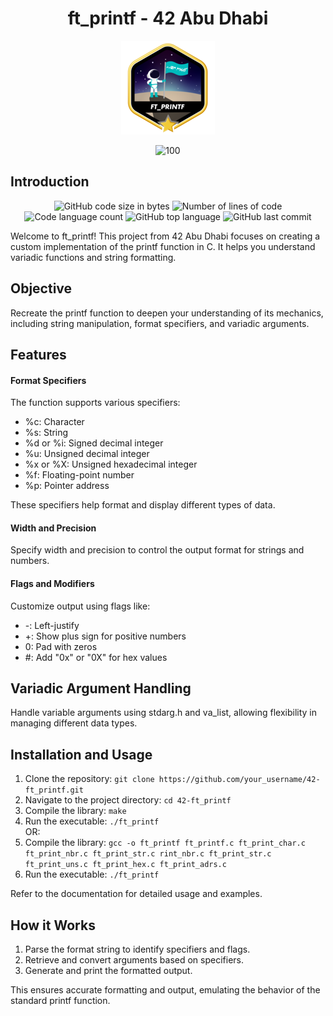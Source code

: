 <h1 align="center">ft_printf - 42 Abu Dhabi</h1>
<p align="center">
  <a href="https://github.com/simon-zerisenay/42-ft_printf">
    <img src="https://github.com/mcombeau/mcombeau/blob/main/42_badges/ft_printfm.png" alt="42 Badge">
  </a>
</p>
<p align="center">
  <img src="https://github.com/simon-zerisenay/simon-zerisenay/blob/main/100.png" alt="100" width="100" height="70">
</p>

<h2>Introduction</h2>
<p align="center">
  <img alt="GitHub code size in bytes" src="https://img.shields.io/github/languages/code-size/simon-zerisenay/42-ft_printf?color=lightblue">
  <img alt="Number of lines of code" src="https://img.shields.io/tokei/lines/github/simon-zerisenay/42-ft_printf?color=critical">
  <img alt="Code language count" src="https://img.shields.io/github/languages/count/simon-zerisenay/42-ft_printf?color=yellow">
  <img alt="GitHub top language" src="https://img.shields.io/github/languages/top/simon-zerisenay/42-ft_printf?color=blue">
  <img alt="GitHub last commit" src="https://img.shields.io/github/last-commit/simon-zerisenay/42-ft_printf?color=green">
</p>
<p>Welcome to ft_printf! This project from 42 Abu Dhabi focuses on creating a custom implementation of the printf function in C. It helps you understand variadic functions and string formatting.</p>

<h2>Objective</h2>
<p>Recreate the printf function to deepen your understanding of its mechanics, including string manipulation, format specifiers, and variadic arguments.</p>

<h2>Features</h2>
<h4>Format Specifiers</h4>
<p>The function supports various specifiers:</p>
<ul>
  <li>%c: Character</li>
  <li>%s: String</li>
  <li>%d or %i: Signed decimal integer</li>
  <li>%u: Unsigned decimal integer</li>
  <li>%x or %X: Unsigned hexadecimal integer</li>
  <li>%f: Floating-point number</li>
  <li>%p: Pointer address</li>
</ul>
<p>These specifiers help format and display different types of data.</p>

<h4>Width and Precision</h4>
<p>Specify width and precision to control the output format for strings and numbers.</p>

<h4>Flags and Modifiers</h4>
<p>Customize output using flags like:</p>
<ul>
  <li>-: Left-justify</li>
  <li>+: Show plus sign for positive numbers</li>
  <li>0: Pad with zeros</li>
  <li>#: Add "0x" or "0X" for hex values</li>
</ul>

<h2>Variadic Argument Handling</h2>
<p>Handle variable arguments using stdarg.h and va_list, allowing flexibility in managing different data types.</p>

<h2>Installation and Usage</h2>
<ol>
  <li>Clone the repository: <code>git clone https://github.com/your_username/42-ft_printf.git</code></li>
  <li>Navigate to the project directory: <code>cd 42-ft_printf</code></li>
  <li>Compile the library: <code>make</code></li>
  <li>Run the executable: <code>./ft_printf</code></li>
  OR:
  <li>Compile the library: <code>gcc -o ft_printf ft_printf.c ft_print_char.c ft_print_nbr.c ft_print_str.c rint_nbr.c ft_print_str.c ft_print_uns.c ft_print_hex.c ft_print_adrs.c </code></li>
  <li>Run the executable: <code>./ft_printf</code></li>
</ol>
<p>Refer to the documentation for detailed usage and examples.</p>

<h2>How it Works</h2>
<ol>
  <li>Parse the format string to identify specifiers and flags.</li>
  <li>Retrieve and convert arguments based on specifiers.</li>
  <li>Generate and print the formatted output.</li>
</ol>
<p>This ensures accurate formatting and output, emulating the behavior of the standard printf function.</p>